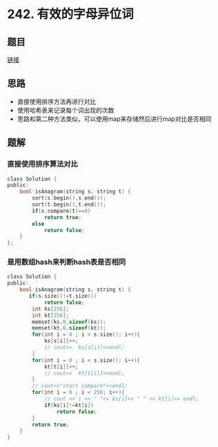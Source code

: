 # 242. 有效的字母异位词
## 题目
[链接]()
## 思路
- 直接使用排序方法再进行对比
- 使用哈希表来记录每个词出现的次数
- 思路和第二种方法类似，可以使用map来存储然后进行map对比是否相同
## 题解
### 直接使用排序算法对比
```c
class Solution {
public:
    bool isAnagram(string s, string t) {
        sort(s.begin(),s.end());
        sort(t.begin(),t.end());
        if(s.compare(t)==0)
            return true;
        else
            return false;   
    }
};
```

### 是用数组hash来判断hash表是否相同
```c
class Solution {
public:
    bool isAnagram(string s, string t) {
       if(s.size()!=t.size())
            return false;
        int ks[256];
        int kt[256];
        memset(ks,0,sizeof(ks));
        memset(kt,0,sizeof(kt));
        for(int i = 0 ; i < s.size(); i++){
            ks[s[i]]++;
            // cout<<  ks[s[i]]<<endl;
        }
        for(int i = 0 ; i < s.size(); i++){
            kt[t[i]]++;
            // cout<<  kt[t[i]]<<endl;
        }
        // cout<<"start compare"<<endl;
        for(int i = 0 ; i < 256; i++){
            // cout << i << " "<< ks[i]<< " " << kt[i]<< endl;
            if(ks[i]!=kt[i])
                return false;
        }
        return true;
    }
}
```